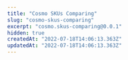 ```yaml
---
title: "Cosmo SKUs Comparing"
slug: "cosmo-skus-comparing"
excerpt: "cosmo.skus-comparing@0.0.1"
hidden: true
createdAt: "2022-07-18T14:06:13.363Z"
updatedAt: "2022-07-18T14:06:13.363Z"
---
```

